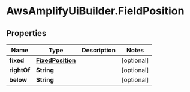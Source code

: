 # AwsAmplifyUiBuilder.FieldPosition

## Properties

Name | Type | Description | Notes
------------ | ------------- | ------------- | -------------
**fixed** | [**FixedPosition**](FixedPosition.md) |  | [optional] 
**rightOf** | **String** |  | [optional] 
**below** | **String** |  | [optional] 


